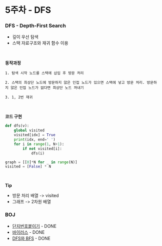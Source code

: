 # 5주차 - DFS

### DFS - Depth-First Search

- 깊이 우선 탐색 
- 스택 자료구조와 재귀 함수 이용

<br>

**동작과정**


    1. 탐색 시작 노드를 스택에 삽입 후 방문 처리

    2. 스택의 최상단 노드에 방문하지 않은 인접 노드가 있으면 스택에 넣고 방문 처리. 방문하지 않은 인접 노드가 없다면 최상단 노드 꺼내기

    3. 1, 2번 재귀

<br>

**코드 구현**

```python
def dfs(v):
    global visited
    visited[idx] = True
    print(idx, end=' ')
    for i in range(1, N+1):
        if not visited[i]:
            dfs(i)

graph = [[0]*N for _ in range(N)]
visited = [False] * N
```
<br>

**Tip**
- 방문 처리 배열 -> visited
- 그래프 -> 2차원 배열

### BOJ

- [단지번호붙이기](https://www.acmicpc.net/problem/2667) - DONE
- [바이러스](https://www.acmicpc.net/problem/2606) - DONE
- [DFS와 BFS](https://www.acmicpc.net/problem/1260) - DONE

    




